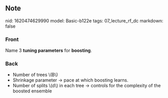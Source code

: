 ## Note
nid: 1620474629990
model: Basic-b122e
tags: 07_lecture_rf_dc
markdown: false

### Front
Name 3 <b>tuning parameters</b> for <b>boosting</b>.

### Back
<div>
<div><ul>
<li>Number of trees \(B\)</li>
<li>Shrinkage parameter → pace at which boosting learns.</li>
<li>Number of splits \(d\) in each tree → controls for the complexity of the boosted ensemble</li>
</ul>
</div></div>

